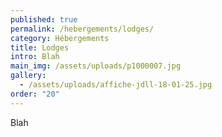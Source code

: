 ```yaml
---
published: true
permalink: /hebergements/lodges/
category: Hébergements
title: Lodges
intro: Blah
main_img: /assets/uploads/p1000007.jpg
gallery:
  - /assets/uploads/affiche-jdll-18-01-25.jpg
order: "20"
---
```

Blah
